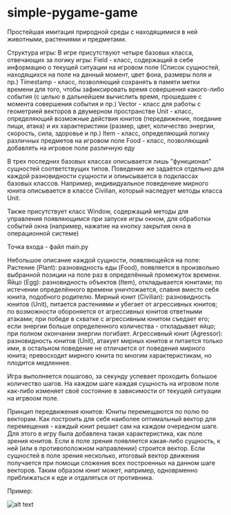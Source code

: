 # simple-pygame-game
Простейшая имитация природной среды с находящимися в ней животными, растениями и предметами.

Структура игры:
В игре присутствуют четыре базовых класса, отвечающих за логику игры:
Field - класс, содержащий в себе информацию о текущей ситуации на игровом поле (Список сущностей, находящихся на поле на данный момент, цвет фона, размеры поля и пр.)
Timestamp - класс, позволяющий сохранять в памяти метки времени для того, чтобы зафиксировать время совершения какого-либо события (с целью в дальнейшем вычислить время, прошедшее с момента совершения события и пр.) 
Vector - класс для работы с геометрией векторов в двумерном пространстве
Unit - класс, определяющий возможные действия юнитов (передвижение, поедание пищи, атака) и их характеристики (размер, цвет, количество энергии, скорость, сила, здоровье и пр.)
Item - класс, определяющий логику различных предметов на игровом поле
Food - класс, позволяющий добавлять на игровое поле различную еду

В трех последних базовых классах описывается лишь "функционал" сущностей соответствущих типов. Поведение же задаётся отдельно для каждой разновидности сущности и опиысывается в подклассах базовых классов. Например, индивидуальное поведенеие мирного юнита описывается в классе Civilian, который наследует методы класса Unit.

Также присутствует класс Window, содержащий методы для управления появляющимся при запуске игры окном, для обработки событий окна (например, нажатие на кнопку закрытия окна в операционной системе)

Точка входа - файл main.py

Небольшое описание каждой сущности, появляющейся на поле:
Растение (Plant): разновидность еды (Food), появляется в произвольно выбранной позиции на поле раз в определённый промежуток времени.
Яйцо (Egg): разновидность объектов (Item), откладывается юнитами; по истечении определённого времени уничтожается, спавня вместо себя юнита, подобного родителю.
Мирный юнит (Civilian): разновидность юнитов (Unit), питается растениями и убегает от агрессивных юнитов; по возможности обороняется от агрессивных юнитов ответными атаками; при победе в схватке с агрессивным юнитом съедает его; если энергии больше определенного количества - откладывает яйцо; при полном окончании энергии погибает.
Агрессивный юнит (Agressor): разновидность юнитов (Unit), атакует мирных юнитов и питается только ими, в остальном поведение не отличается от поведения мирного юнита; превосходит мирного юнита по многим характеристикам, но плодится медленнее.

Игра выполняется пошагово, за секунду успевает проходить большое количество шагов. На каждом шаге каждая сущность на игровом поле как-либо изменяет своё состояние в зависимости от текущей ситуации на игрвоом поле.

Принцип передвижения юнитов:
Юниты перемещаются по полю по векторам. Как построить для себя наиболее оптимальный вектор для перемещения - каждый юнит решает сам на каждом очередном шаге. Для этого в игру была добавлена такая характеристика, как поле зрения юнитов. Если в поле зрения появляется какая-либо сущность, к ней (или в противоположном направлении) строится вектор. Если сущностей в поле зрения несколько, итоговый вектор движения получается при помощи сложения всех построенных на данном шаге векторов. Таким образом юнит может, например, одноврменно приближаться к еде и отдаляться от противника.

Пример:

![alt text](https://i.ibb.co/gD85ydz/image.png)
